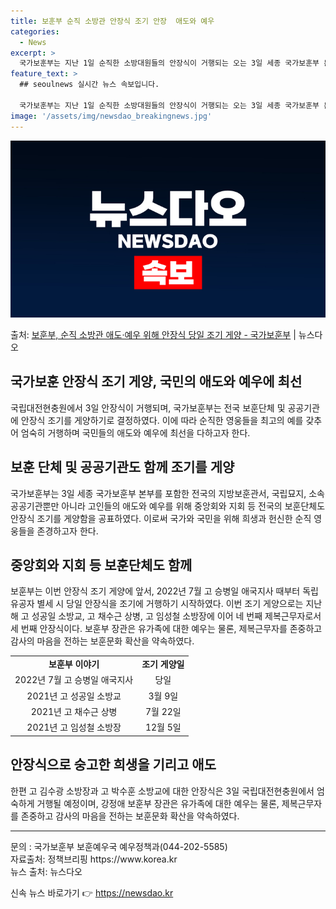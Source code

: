 ```yaml
---
title: 보훈부 순직 소방관 안장식 조기 안장  애도와 예우
categories:
  - News
excerpt: >
  국가보훈부는 지난 1일 순직한 소방대원들의 안장식이 거행되는 오는 3일 세종 국가보훈부 본부를 포함한 전국 …
feature_text: >
  ## seoulnews 실시간 뉴스 속보입니다.

  국가보훈부는 지난 1일 순직한 소방대원들의 안장식이 거행되는 오는 3일 세종 국가보훈부 본부를 포함한 전국 …
image: '/assets/img/newsdao_breakingnews.jpg'
---
```


![뉴스다오 속보](/assets/img/newsdao_breakingnews.jpg)

<p>출처: <a href="https://newsdao.kr/3103" rel="dofollow">보훈부, 순직 소방관 애도·예우 위해 안장식 당일 조기 게양 - 국가보훈부</a> | 뉴스다오</p>

<h2>국가보훈 안장식 조기 게양, 국민의 애도와 예우에 최선</h2>

<p data-ke-size="size16">국립대전현충원에서 3일 안장식이 거행되며, 국가보훈부는 전국 보훈단체 및 공공기관에 안장식 조기를 게양하기로 결정하였다. 이에 따라 순직한 영웅들을 최고의 예를 갖추어 엄숙히 거행하며 국민들의 애도와 예우에 최선을 다하고자 한다.</p>

<h2 data-ke-size="size26">보훈 단체 및 공공기관도 함께 조기를 게양</h2>

<p data-ke-size="size16">국가보훈부는 3일 세종 국가보훈부 본부를 포함한 전국의 지방보훈관서, 국립묘지, 소속 공공기관뿐만 아니라 고인들의 애도와 예우를 위해 중앙회와 지회 등 전국의 보훈단체도 안장식 조기를 게양함을 공표하였다. 이로써 국가와 국민을 위해 희생과 헌신한 순직 영웅들을 존경하고자 한다.</p>

<h2 data-ke-size="size26">중앙회와 지회 등 보훈단체도 함께</h2>

<p data-ke-size="size16">보훈부는 이번 안장식 조기 게양에 앞서, 2022년 7월 고 승병일 애국지사 때부터 독립유공자 별세 시 당일 안장식을 조기에 거행하기 시작하였다. 이번 조기 게양으로는 지난해 고 성공일 소방교, 고 채수근 상병, 고 임성철 소방장에 이어 네 번째 제복근무자로서 세 번째 안장식이다. 보훈부 장관은 유가족에 대한 예우는 물론, 제복근무자를 존중하고 감사의 마음을 전하는 보훈문화 확산을 약속하였다.</p>

<table>
  <tr>
    <td style="text-align: center; height: 17px;"><b>보훈부 이야기</b></td>
    <td style="text-align: center; height: 17px;"><b>조기 게양일</b></td>
  </tr>
  <tr>
    <td style="text-align: center; height: 17px;">2022년 7월 고 승병일 애국지사</td>
    <td style="text-align: center; height: 17px;">당일</td>
  </tr>
  <tr>
    <td style="text-align: center; height: 17px;">2021년 고 성공일 소방교</td>
    <td style="text-align: center; height: 17px;">3월 9일</td>
  </tr>
  <tr>
    <td style="text-align: center; height: 17px;">2021년 고 채수근 상병</td>
    <td style="text-align: center; height: 17px;">7월 22일</td>
  </tr>
  <tr>
    <td style="text-align: center; height: 17px;">2021년 고 임성철 소방장</td>
    <td style="text-align: center; height: 17px;">12월 5일</td>
  </tr>
</table>

<h2 data-ke-size="size26">안장식으로 숭고한 희생을 기리고 애도</h2>

<p data-ke-size="size16">한편 고 김수광 소방장과 고 박수훈 소방교에 대한 안장식은 3일 국립대전현충원에서 엄숙하게 거행될 예정이며, 강정애 보훈부 장관은 유가족에 대한 예우는 물론, 제복근무자를 존중하고 감사의 마음을 전하는 보훈문화 확산을 약속하였다.</p>

<hr>

<p data-ke-size="size16">문의 : 국가보훈부 보훈예우국 예우정책과(044-202-5585)<br>자료출처: 정책브리핑 https://www.korea.kr<br>뉴스 출처: 뉴스다오</p> 

신속 뉴스 바로가기 👉 <a href="https://newsdao.kr" rel="dofollow">https://newsdao.kr</a>


